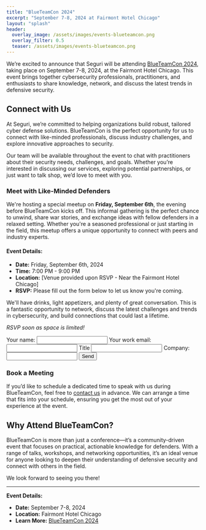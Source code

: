```yaml
---
title: "BlueTeamCon 2024"
excerpt: "September 7-8, 2024 at Fairmont Hotel Chicago"
layout: "splash"
header:
  overlay_image: /assets/images/events-blueteamcon.png
  overlay_filter: 0.5
  teaser: /assets/images/events-blueteamcon.png
---
```


We’re excited to announce that Seguri will be attending [BlueTeamCon 2024](https://blueteamcon.com/), taking place on September 7-8, 2024, at the Fairmont Hotel Chicago. This event brings together cybersecurity professionals, practitioners, and enthusiasts to share knowledge, network, and discuss the latest trends in defensive security.

## Connect with Us

At Seguri, we’re committed to helping organizations build robust, tailored cyber defense solutions. BlueTeamCon is the perfect opportunity for us to connect with like-minded professionals, discuss industry challenges, and explore innovative approaches to security.

Our team will be available throughout the event to chat with practitioners about their security needs, challenges, and goals. Whether you’re interested in discussing our services, exploring potential partnerships, or just want to talk shop, we’d love to meet with you.

### Meet with Like-Minded Defenders

We're hosting a special meetup on **Friday, September 6th**, the evening before BlueTeamCon kicks off. This informal gathering is the perfect chance to unwind, share war stories, and exchange ideas with fellow defenders in a relaxed setting. Whether you're a seasoned professional or just starting in the field, this meetup offers a unique opportunity to connect with peers and industry experts.

#### Event Details:
- **Date:** Friday, September 6th, 2024
- **Time:** 7:00 PM - 9:00 PM
- **Location:** [Venue provided upon RSVP - Near the Fairmont Hotel Chicago]
- **RSVP:** Please fill out the form below to let us know you're coming.

We'll have drinks, light appetizers, and plenty of great conversation. This is a fantastic opportunity to network, discuss the latest challenges and trends in cybersecurity, and build connections that could last a lifetime.

*RSVP soon as space is limited!*

<form
  action="https://formspree.io/f/mpwalanr"
  method="POST"
>
  <label>
    Your name:
    <input type="name" name="name">
  </label>
  <label>
    Your work email:
    <input type="email" name="email">
  </label>
  <label>
    Title
    <input type="title" name="title">
  </label>
  <label>
    Company:
    <input type="company" name="company">
  </label>
  <!-- your other form fields go here -->
  <button type="submit">Send</button>
</form>

### Book a Meeting

If you’d like to schedule a dedicated time to speak with us during BlueTeamCon, feel free to [contact us](https://seguri.io/contact) in advance. We can arrange a time that fits into your schedule, ensuring you get the most out of your experience at the event.

## Why Attend BlueTeamCon?

BlueTeamCon is more than just a conference—it’s a community-driven event that focuses on practical, actionable knowledge for defenders. With a range of talks, workshops, and networking opportunities, it’s an ideal venue for anyone looking to deepen their understanding of defensive security and connect with others in the field.

We look forward to seeing you there!

---

**Event Details:**

- **Date:** September 7-8, 2024
- **Location:** Fairmont Hotel Chicago
- **Learn More:** [BlueTeamCon 2024](https://blueteamcon.com/)
